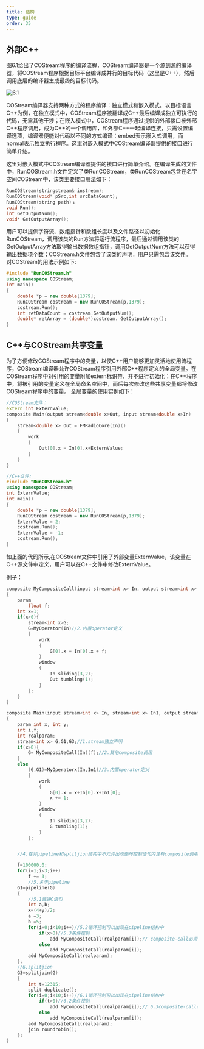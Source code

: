 ```yaml
---
title: 结构
type: guide
order: 35
---
```


##   外部C++

图6.1给出了COStream程序的编译流程，COStream编译器是一个源到源的编译器，将COStream程序根据目标平台编译成并行的目标代码（这里是C++），然后调用底层的编译器生成最终的目标代码。

![6.1](/img/PART1-6.1.png)

COStream编译器支持两种方式的程序编译：独立模式和嵌入模式。以目标语言C++为例，在独立模式中，COStream程序被翻译成C++最后编译成独立可执行的代码，无需其他干涉；在嵌入模式中，COStream程序通过提供的外部接口被外部C++程序调用，成为C++的一个调用库，和外部C++一起编译连接，只需设置编译选项，编译器便能对代码以不同的方式编译：embed表示嵌入式调用，而normal表示独立执行程序。这里对嵌入模式中COStream编译器提供的接口进行简单介绍。

这里对嵌入模式中COStream编译器提供的接口进行简单介绍。在编译生成的文件中，RunCOStream.h文件定义了类RunCOStream，类RunCOStream包含在名字空间COStream中，该类主要接口用法如下：
```c++
RunCOStream(stringstream& instream);
RunCOStream(void* pSrc,int srcDataCount);
RunCOStream(string path)；
void Run();
int GetOutputNum();
void* GetOutputArray();
```
用户可以提供字符流、数组指针和数组长度以及文件路径以初始化RunCOStream，调用该类的Run方法将运行流程序，最后通过调用该类的GetOutputArray方法取得输出数据数组指针，调用GetOutputNum方法可以获得输出数据项个数；COStream.h文件包含了该类的声明，用户只需包含该文件。
对COStream的用法示例如下:
```c++
#include "RunCOStream.h"
using namespace COStream;
int main()
{
	double *p = new double[1379];
	RunCOStream costream = new RunCOStream(p,1379);
	costream.Run();
	int retDataCount = costream.GetOutputNum();
	double* retArray = (double*)costream. GetOutputArray();
}
```

##   C++与COStream共享变量

为了方便修改COStream程序中的变量，以使C++用户能够更加灵活地使用流程序，COStream编译器允许COStream程序引用外部C++程序定义的全局变量。在COStream程序中对引用的变量附加extern标识符，并不进行初始化；在C++程序中，将被引用的变量定义在全局命名空间中，而后每次修改这些共享变量都将修改COStream程序中的变量。
全局变量的使用实例如下：
```c++
//COStream文件：
extern int ExternValue;
composite Main(output stream<double x>Out, input stream<double x>In)
{
	stream<double x> Out = FMRadioCore(In)()
	{
		work
		{
			Out[0].x = In[0].x+ExternValue;
		}
	}
}
```
```c++
//C++文件:
#include "RunCOStream.h"
using namespace COStream;
int ExternValue;
int main()
{
	double *p = new double[1379];
	RunCOStream costream = new RunCOStream(p,1379);
	ExternValue = 2;
	costream.Run();
	ExternValue = -1;
	costream.Run();
}
```
如上面的代码所示,在COStream文件中引用了外部变量ExternValue，该变量在C++源文件中定义，用户可以在C++文件中修改ExternValue。



例子：
```c++
composite MyCompositeCall(input stream<int x> In, output stream<int x> Out)
{
	param
		float f;
	int x=1;
	if(x>0){
		stream<int x>G;
		G=MyOperator(In)//2.内置operator定义
		{
			work
			{
				G[0].x = In[0].x + f;
			}
			window
			{
				In sliding(3,2);
				Out tumbling(1);
			}
		};
	}
}

composite Main(input stream<int x> In, stream<int x> In1, output stream<int x> Out)
{
	param int x, int y;
	int i,f;
	int realparam;
	stream<int x> G,G1,G3;//1.stream独立声明
	if(x>0){
		G= MyCompositeCall(In)(f);//2.其他composite调用
	}
	else
		(G,G1)=MyOperatorx(In,In1)//3.内置operator定义
		{
			work
			{
				G[0].x = x+In[0].x+In1[0];
				x += 1;
			}
			window
			{
				In sliding(3,2);
				G tumbling(1);
			}
		};


    //4.在非pipeline和splitjion结构中不允许出现循环控制语句内含有composite调用语句，只允许出现普通语句

	f=100000.0;
	for(i=1;i<3;i++)
		f += 3;
		//5.关于pipeline
	G1=pipeline(G)
	{
		//5.1普通C语句
		int a,b;
		x=(4+y)/2;
		a =3;
		b =5;
		for(i=0;i<10;i++)//5.2循环控制可以出现在pipeline结构中
			if(x>0)//5.3条件控制
				add MyCompositeCall(realparam[i]);// composite-call必须是单输入单输出
			else
				add MyCompositeCall(realparam[i]);
		add MyCompositeCall(realparam);
	};
	//6.splitjion
	G3=splitjoin(G)
	{
		int t=12315;
		split duplicate();
		for(i=0;i<10;i++)//6.1循环控制可以出现在pipeline结构中
			if(t>0)//6.2条件控制
				add MyCompositeCall(realparam[i]);// 6.3composite-call必须是单输入单输出
			else
				add MyCompositeCall(realparam[i]);
		add MyCompositeCall(realparam);
		join roundrobin();
	};
}
```
